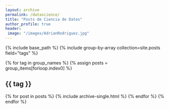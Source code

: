 ```yaml
---
layout: archive
permalink: /datascience/
title: "Posts de Ciencia de Datos"
author_profile: true
header:
 image: "/images/AdrianRodriguez.jpg"
---
```


{% include base_path %}
{% include group-by-array collection=site.posts field="tags" %}

{% for tag in group_names %}
  {% assign posts = group_items[forloop.index0] %}
  <h2 id="{{ tag | slugify }}" class="archive__subtitle">{{ tag }}</h2>
  {% for post in posts %}
    {% include archive-single.html %}
  {% endfor %}
{% endfor %}

